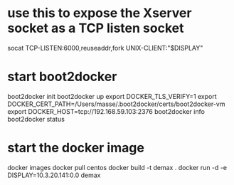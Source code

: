 # use this to expose the Xserver socket as a TCP listen socket
 socat TCP-LISTEN:6000,reuseaddr,fork UNIX-CLIENT:\"$DISPLAY\"

# start boot2docker
 boot2docker init
 boot2docker up
 export DOCKER_TLS_VERIFY=1
 export DOCKER_CERT_PATH=/Users/masse/.boot2docker/certs/boot2docker-vm
 export DOCKER_HOST=tcp://192.168.59.103:2376
 boot2docker info
 boot2docker status

# start the docker image
 docker images
 docker pull centos
 docker build -t demax .
 docker run -d -e DISPLAY=10.3.20.141:0.0 demax
